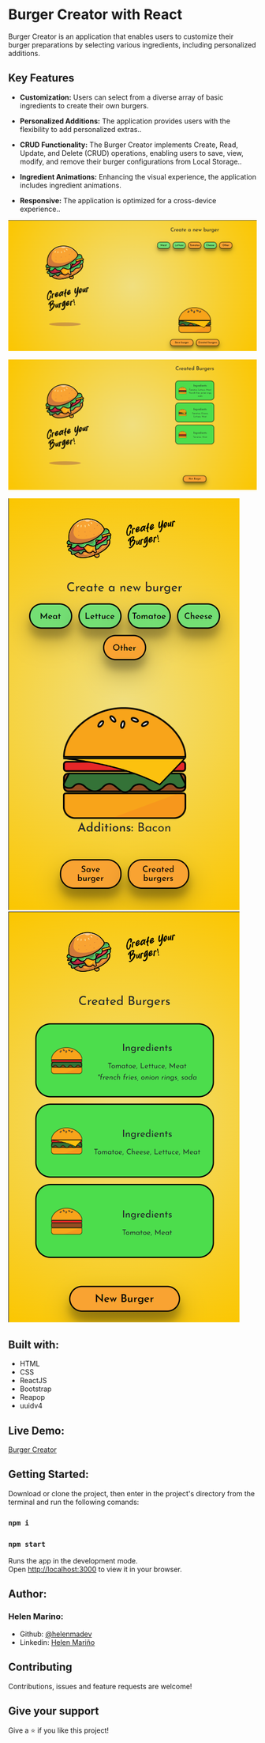 # Burger Creator with React

Burger Creator is an application that enables users to customize their burger preparations by selecting various ingredients, including personalized additions. 

## Key Features

* **Customization:** Users can select from a diverse array of basic ingredients to create their own burgers. 

*  **Personalized Additions:**  The application provides users with the flexibility to add personalized extras..

*  **CRUD Functionality:**  The Burger Creator implements Create, Read, Update, and Delete (CRUD) operations, enabling users to save, view, modify, and remove their burger configurations from Local Storage..

*  **Ingredient Animations:**  Enhancing the visual experience, the application includes ingredient animations.

* **Responsive:**  The application is optimized for a cross-device experience..

![Creation](https://github.com/helenmdev/burger-creator/blob/main/src/Images/creation.png)

![Created Burgers](https://github.com/helenmdev/burger-creator/blob/main/src/Images/created.png)

![Creation Mobile](https://github.com/helenmdev/burger-creator/blob/main/src/Images/creationMob.png)   ![Created Mobile](https://github.com/helenmdev/burger-creator/blob/main/src/Images/createdMob.png) 

## Built with:
* HTML
* CSS
* ReactJS
* Bootstrap
* Reapop
* uuidv4

## Live Demo:

[Burger Creator](https://burgercreator.netlify.app/)

## Getting Started:

Download or clone the project, then enter in the project's directory from the terminal and run the following comands:

### `npm i`
### `npm start`

Runs the app in the development mode.\
Open [http://localhost:3000](http://localhost:3000) to view it in your browser.

## Author:
### Helen Marino:
* Github: [@helenmadev](https://github.com/helenmdev)
* Linkedin: [Helen Mariño](www.linkedin.com/in/helenmaDev)

## Contributing

Contributions, issues and feature requests are welcome!

## Give your support

Give a ⭐️ if you like this project!

